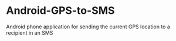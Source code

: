 # Android-GPS-to-SMS
Android phone application for sending the current GPS location to a recipient in an SMS
